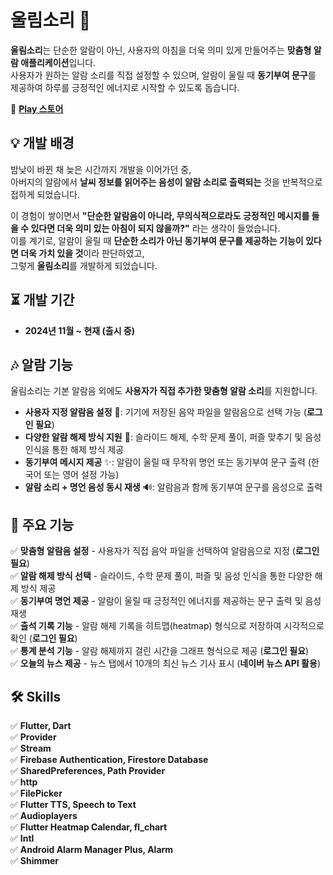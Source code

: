 # 울림소리 📢  

**울림소리**는 단순한 알람이 아닌, 사용자의 아침을 더욱 의미 있게 만들어주는 **맞춤형 알람 애플리케이션**입니다.  
사용자가 원하는 알람 소리를 직접 설정할 수 있으며, 알람이 울릴 때 **동기부여 문구**를 제공하여 하루를 긍정적인 에너지로 시작할 수 있도록 돕습니다.  

🔗 **[Play 스토어](https://play.google.com/store/apps/details?id=com.niw.flutter_alarm_app_2)**  

## 💡 개발 배경  

밤낮이 바뀐 채 늦은 시간까지 개발을 이어가던 중,  
아버지의 알람에서 **날씨 정보를 읽어주는 음성이 알람 소리로 출력되는** 것을 반복적으로 접하게 되었습니다.  

이 경험이 쌓이면서 **"단순한 알람음이 아니라, 무의식적으로라도 긍정적인 메시지를 들을 수 있다면 더욱 의미 있는 아침이 되지 않을까?"** 라는 생각이 들었습니다.  
이를 계기로, 알람이 울릴 때 **단순한 소리가 아닌 동기부여 문구를 제공하는 기능이 있다면 더욱 가치 있을 것**이라 판단하였고,  
그렇게 **울림소리**를 개발하게 되었습니다.  

## ⏳ 개발 기간  

- **2024년 11월 ~ 현재 (출시 중)**  

## 🎶 알람 기능  

울림소리는 기본 알람음 외에도 **사용자가 직접 추가한 맞춤형 알람 소리**를 지원합니다.  

- **사용자 지정 알람음 설정** 🎵: 기기에 저장된 음악 파일을 알람음으로 선택 가능 (**로그인 필요**)  
- **다양한 알람 해제 방식 지원** 🔢: 슬라이드 해제, 수학 문제 풀이, 퍼즐 맞추기 및 음성 인식을 통한 해제 방식 제공  
- **동기부여 메시지 제공** ✨: 알람이 울릴 때 무작위 명언 또는 동기부여 문구 출력 (한국어 또는 영어 설정 가능)  
- **알람 소리 + 명언 음성 동시 재생** 🔊: 알람음과 함께 동기부여 문구를 음성으로 출력  

## 📌 주요 기능  

✅ **맞춤형 알람음 설정** - 사용자가 직접 음악 파일을 선택하여 알람음으로 지정 (**로그인 필요**)  
✅ **알람 해제 방식 선택** - 슬라이드, 수학 문제 풀이, 퍼즐 및 음성 인식을 통한 다양한 해제 방식 제공  
✅ **동기부여 명언 제공** - 알람이 울릴 때 긍정적인 에너지를 제공하는 문구 출력 및 음성 재생  
✅ **출석 기록 기능** - 알람 해제 기록을 히트맵(heatmap) 형식으로 저장하여 시각적으로 확인 (**로그인 필요**)  
✅ **통계 분석 기능** - 알람 해제까지 걸린 시간을 그래프 형식으로 제공 (**로그인 필요**)  
✅ **오늘의 뉴스 제공** - 뉴스 탭에서 10개의 최신 뉴스 기사 표시 (**네이버 뉴스 API 활용**)  

## 🛠 Skills  

✅ **Flutter, Dart**  
✅ **Provider**  
✅ **Stream**  
✅ **Firebase Authentication, Firestore Database**  
✅ **SharedPreferences, Path Provider**  
✅ **http**  
✅ **FilePicker**  
✅ **Flutter TTS, Speech to Text**  
✅ **Audioplayers**  
✅ **Flutter Heatmap Calendar, fl_chart**  
✅ **Intl**  
✅ **Android Alarm Manager Plus, Alarm**  
✅ **Shimmer**  
